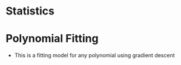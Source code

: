 # Statistics
# Polynomial Fitting
- This is a fitting model for any polynomial using gradient descent
